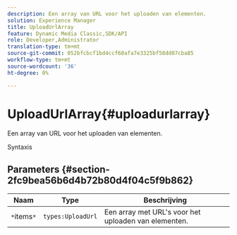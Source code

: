 ```yaml
---
description: Een array van URL voor het uploaden van elementen.
solution: Experience Manager
title: UploadUrlArray
feature: Dynamic Media Classic,SDK/API
role: Developer,Administrator
translation-type: tm+mt
source-git-commit: 052bfcbcf1bd4ccf60afa7e3325bf58dd07cba85
workflow-type: tm+mt
source-wordcount: '36'
ht-degree: 0%

---
```



# UploadUrlArray{#uploadurlarray}

Een array van URL voor het uploaden van elementen.

Syntaxis

## Parameters {#section-2fc9bea56b6d4b72b80d4f04c5f9b862}

| Naam | Type | Beschrijving |
|---|---|---|
| `*`items`*` | `types:UploadUrl` | Een array met URL&#39;s voor het uploaden van elementen. |

